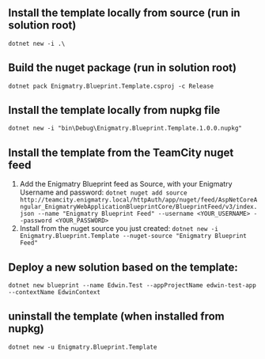 ## Install the template locally from source (run in solution root)
``dotnet new -i .\``

## Build the nuget package (run in solution root)
``dotnet pack Enigmatry.Blueprint.Template.csproj -c Release``

## Install the template locally from nupkg file
``dotnet new -i "bin\Debug\Enigmatry.Blueprint.Template.1.0.0.nupkg"``

## Install the template from the TeamCity nuget feed
1. Add the Enigmatry Blueprint feed as Source, with your Enigmatry Username and password:
``dotnet nuget add source http://teamcity.enigmatry.local/httpAuth/app/nuget/feed/AspNetCoreAngular_EnigmatryWebApplicationBlueprintCore/BlueprintFeed/v3/index.json --name "Enigmatry Blueprint Feed" --username <YOUR_USERNAME> --password <YOUR_PASSWORD>``
1. Install from the nuget source you just created:
``dotnet new -i Enigmatry.Blueprint.Template --nuget-source "Enigmatry Blueprint Feed"``

## Deploy a new solution based on the template:
``dotnet new blueprint --name Edwin.Test --appProjectName edwin-test-app --contextName EdwinContext``

## uninstall the template (when installed from nupkg)
``dotnet new -u Enigmatry.Blueprint.Template``
